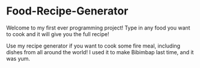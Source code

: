 # Food-Recipe-Generator
Welcome to my first ever programming project! Type in any food you want to cook and it will give you the full recipe!

Use my recipe generator if you want to cook some fire meal, including dishes from all around the world! I used it to make Bibimbap last time, and it was yum.
